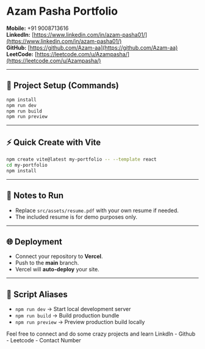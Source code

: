 # Azam Pasha Portfolio

**Mobile:** +91 9008713616  
**LinkedIn:** [https://www.linkedin.com/in/azam-pasha01/](https://www.linkedin.com/in/azam-pasha01/)  
**GitHub:** [https://github.com/Azam-aa](https://github.com/Azam-aa)  
**LeetCode:** [https://leetcode.com/u/Azampasha/](https://leetcode.com/u/Azampasha/)

---

## 🚀 Project Setup (Commands)

```bash
npm install
npm run dev
npm run build
npm run preview
```

---

## ⚡ Quick Create with Vite

```bash
npm create vite@latest my-portfolio -- --template react
cd my-portfolio
npm install
```

---

## 📝 Notes to Run

- Replace `src/assets/resume.pdf` with your own resume if needed.  
- The included resume is for demo purposes only.

---

## 🌐 Deployment

- Connect your repository to **Vercel**.  
- Push to the **main** branch.  
- Vercel will **auto-deploy** your site.

---

## 📜 Script Aliases

- `npm run dev` → Start local development server  
- `npm run build` → Build production bundle  
- `npm run preview` → Preview production build locally

Feel free to connect and do some crazy projects and learn
LinkdIn - Github - Leetcode - Contact Number